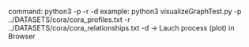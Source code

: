 command: python3 -p <profiles file_path> -r <relationships file_path> -d
example: python3 visualizeGraphTest.py -p ../DATASETS/cora/cora_profiles.txt -r ../DATASETS/cora/cora_relationships.txt -d
-> Lauch process (plot) in Browser
